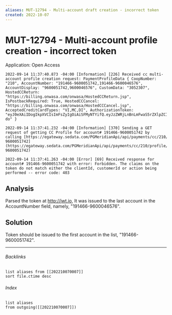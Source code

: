```yaml
---
aliases: MUT-12794 - Multi-account draft creation - incorrect token
created: 2022-10-07
---
```


# MUT-12794 - Multi-account profile creation - incorrect token

Application: Open Access

```
2022-09-14 11:37:40.873 -04:00 [Information] [226] Received cc multi-account profile creation request: PaymentProfileData { CoopNumber: "210", AccountNumber: "191466-9600051742,191466-9600046576", AccountDisplay: "9600051742,9600046576", CustomData: "3052307", HostedCCReturn: "https://billing.onwasa.com/onwasa/HostedCCReturn.jsp", IsPostbackRequired: True, HostedCCCancel: "https://billing.onwasa.com/onwasa/HostedCCCancel.jsp", AcceptedCreditCardTypes: "VI,MC,DI", AuthorizationToken: "eyJ0eXAiIDogIkpXVCIsImFsZyIgOiAiSFMyNTYifQ.eyJzZWRjLnBnLmFwaS5rZXlpZCIgOiAiMjEwLjEuMSIsInNlZGMucGcuYXBpLmN1c3RvbWVyaWQiIDogIjE5MTQ2Ni05NjAwMDQ2NTc2IiwiZXhwIiA6ICIxNjYzMTcxNjYwIn0.L13JJgO0LSBaMfU31iRFJqSoaBOsx38UU6WqFLqO-do" }

2022-09-14 11:37:41.232 -04:00 [Information] [370] Sending a GET request of getting CC Profile for account# 191466-9600051742 by calling [https://egateway.sedata.com/PGMeridianApi/api/payments/cc/210/profile/191466-9600051742](https://egateway.sedata.com/PGMeridianApi/api/payments/cc/210/profile/191466-9600051742)

2022-09-14 11:37:41.263 -04:00 [Error] [69] Received response for account# 191466-9600051742 with error: Forbidden. The claims on the token do not match either the clientId, customerId or action being performed -- error code: 403
```

## Analysis
Parsed the token at http://jwt.io, It was issued to the last account in the AccountNumber field, namely, "191466-9600046576".

## Solution
Token should be issued to the first account in the list, "191466-9600051742".
 
---
###### Backlinks

```dataview
list aliases from [[202210070007]]
sort file.ctime desc
```

###### Index
```dataview
list aliases
from outgoing([[202210070007]])
```


